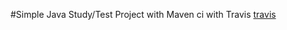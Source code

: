 #Simple Java Study/Test Project with Maven
ci with Travis [travis](https://api.travis-ci.com/herdin/SimpleJava.png)

